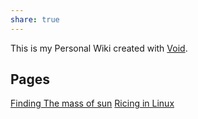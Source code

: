 ```yaml
---
share: true
---
```

This is my Personal Wiki created with [Void](https://GitHub.com/stardoom4/Void).

## Pages
[Finding The mass of sun](find-g-of-sun.html)
[Ricing in Linux](Ricing(Linux).html)